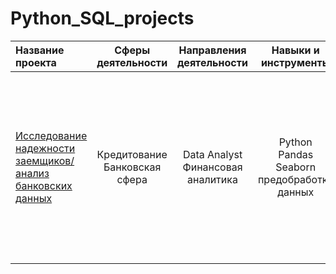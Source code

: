 # Python_SQL_projects
| Название проекта  | Сферы деятельности  | Направления деятельности | Навыки и инструменты | Задачи проекта | Описание проекта | Ключевые слова |
|:------------- |:---------------:| :-------------:| :-------------:| :-------------| :-------------| :-------------:|
| [Исследование надежности заемщиков/ анализ банковских данных](https://github.com/leraish/Python_SQL_projects/tree/main/Bank) | Кредитование <br /> Банковская сфера | Data Analyst<br /> Финансовая аналитика | Python <br /> Pandas<br />Seaborn<br />предобработка данных|На основе статистики о платёжеспособности клиентов исследовать влияет ли семейное положение и количество детей клиента на факт возврата кредита в срок     |На основе данных кредитного отдела банка исследовал влияние семейного положения и количества детей на факт погашения кредита в срок. Была получена информация оданных. Определены и обработаны пропуски. Заменены типы данных на соответствующиехранящимся данным. Удалены дубликаты. Категоризованы данные. Один датафрейм декомпозирован на три.    | обработка данных<br /> дубликаты<br /> пропуски<br /> категоризация<br />декомпозиция  |
